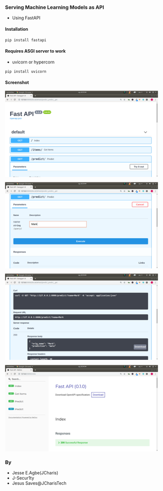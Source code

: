 ### Serving Machine Learning Models as API

+ Using FastAPI

#### Installation
```bash
pip install fastapi
```

#### Requires ASGI server to work
+ uvicorn or hypercorn
```bash
pip install uvicorn
```

#### Screenshot
![](images/fastapi_tutorial_jcharistech01.png)


![](images/fastapi_tutorial_jcharistech03.png)


![](images/fastapi_tutorial_jcharistech04.png)


![](images/fastapi_tutorial_jcharistech06.png)


### By 
+ Jesse E.Agbe(JCharis)
+ J-Secur1ty
+ Jesus Saves@JCharisTech